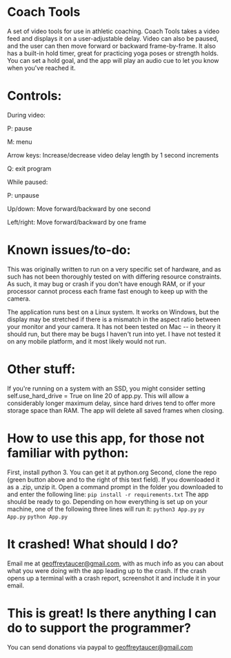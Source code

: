 # Coach Tools
A set of video tools for use in athletic coaching. Coach Tools takes a video feed and displays it on a user-adjustable delay. Video can also be paused, and the user can then move forward or backward frame-by-frame.
It also has a built-in hold timer, great for practicing yoga poses or strength holds. You can set a hold goal, and the app will play an audio cue to let you know when you've reached it.

# Controls:
During video:

P: pause

M: menu

Arrow keys: Increase/decrease video delay length by 1 second increments

Q: exit program



While paused:

P: unpause

Up/down: Move forward/backward by one second

Left/right: Move forward/backward by one frame
  
# Known issues/to-do:
This was originally written to run on a very specific set of hardware, and as such has not been thoroughly tested on with differing resource constraints. As such, it may bug or crash if you don't have enough RAM, or if your processor cannot process each frame fast enough to keep up with the camera.

The application runs best on a Linux system. It works on Windows, but the display may be stretched if there is a mismatch in the aspect ratio between your monitor and your camera. It has not been tested on Mac -- in theory it should run, but there may be bugs I haven't run into yet. I have not tested it on any mobile platform, and it most likely would not run.

# Other stuff:
If you're running on a system with an SSD, you might consider setting self.use_hard_drive = True on line 20 of app.py. This will allow a considerably longer maximum delay, since hard drives tend to offer more storage space than RAM. The app will delete all saved frames when closing.

# How to use this app, for those not familiar with python:
First, install python 3. You can get it at python.org
Second, clone the repo (green button above and to the right of this text field). If you downloaded it as a .zip, unzip it.
Open a command prompt in the folder you downloaded to and enter the following line:
```pip install -r requirements.txt```
The app should be ready to go. Depending on how everything is set up on your machine, one of the following three lines will run it:
```python3 App.py```
```py App.py```
```python App.py```

# It crashed! What should I do?
Email me at geoffreytaucer@gmail.com, with as much info as you can about what you were doing with the app leading up to the crash. If the crash opens up a terminal with a crash report, screenshot it and include it in your email.

# This is great! Is there anything I can do to support the programmer?
You can send donations via paypal to geoffreytaucer@gmail.com
